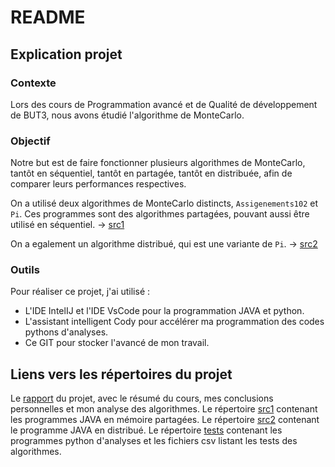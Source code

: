 # README

## Explication projet

### Contexte

Lors des cours de Programmation avancé et de Qualité de développement de BUT3, nous avons étudié l'algorithme de MonteCarlo.

### Objectif

Notre but est de faire fonctionner plusieurs algorithmes de MonteCarlo, tantôt en séquentiel, tantôt en partagée, tantôt en distribuée, afin de comparer leurs performances respectives.

On a utilisé deux algorithmes de MonteCarlo distincts, `Assigenements102` et `Pi`. Ces programmes sont des algorithmes partagées, pouvant aussi être utilisé en séquentiel. -> [src1](https://github.com/FlorentVASSEURBERLIOUX/Prog_Av2/src1)

On a egalement un algorithme distribué, qui est une variante de `Pi`. -> [src2](https://github.com/FlorentVASSEURBERLIOUX/Prog_Av2/src2)

### Outils

Pour réaliser ce projet, j'ai utilisé :
- L'IDE IntelIJ et l'IDE VsCode pour la programmation JAVA et python.
- L'assistant intelligent Cody pour accélérer ma programmation des codes pythons d'analyses.
- Ce GIT pour stocker l'avancé de mon travail.

## Liens vers les répertoires du projet
Le [rapport](https://github.com/FlorentVASSEURBERLIOUX/Prog_Av2/blob/main/docs/Compte%20Rendu.md) du projet, avec le résumé du cours, mes conclusions personnelles et mon analyse des algorithmes.
Le répertoire [src1](https://github.com/FlorentVASSEURBERLIOUX/Prog_Av2/src1) contenant les programmes JAVA en mémoire partagées.
Le répertoire [src2](https://github.com/FlorentVASSEURBERLIOUX/Prog_Av2/src2) contenant le programme JAVA en distribué.
Le répertoire [tests](https://github.com/FlorentVASSEURBERLIOUX/Prog_Av2/tests) contenant les programmes python d'analyses et les fichiers csv listant les tests des algorithmes.
